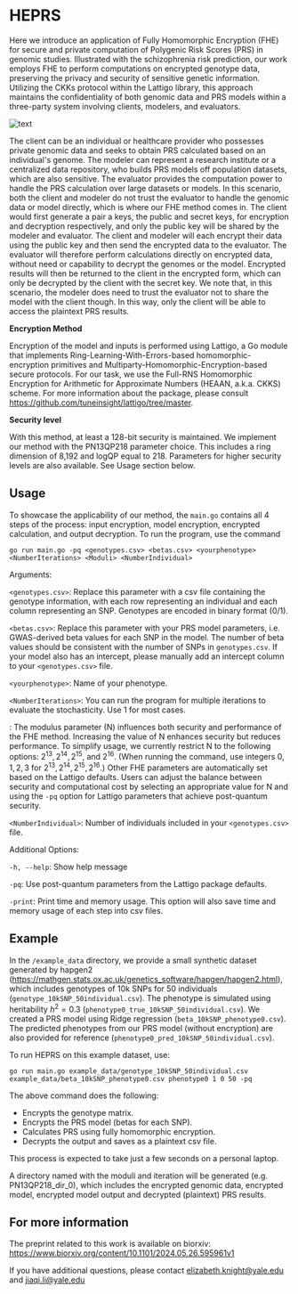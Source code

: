 # HEPRS

Here we introduce an application of Fully Homomorphic Encryption (FHE) for secure and private computation of Polygenic Risk Scores (PRS) in genomic studies. Illustrated with the schizophrenia risk prediction, our work employs FHE to perform computations on encrypted genotype data, preserving the privacy and security of sensitive genetic information. Utilizing the CKKs protocol within the Lattigo library, this approach maintains the confidentiality of both genomic data and PRS models within a three-party system involving clients, modelers, and evaluators. 

![text](fig1.png)

The client can be an individual or healthcare provider who possesses private genomic data and seeks to obtain PRS calculated based on an individual's genome. The modeler can represent a research institute or a centralized data repository, who builds PRS models off population datasets, which are also sensitive. The evaluator provides the computation power to handle the PRS calculation over large datasets or models. In this scenario, both the client and modeler do not trust the evaluator to handle the genomic data or model directly, which is where our FHE method comes in. The client would first generate a pair a keys, the public and secret keys, for encryption and decryption respectively, and only the public key will be shared by the modeler and evaluator. The client and modeler will each encrypt their data using the public key and then send the encrypted data to the evaluator. The evaluator will therefore perform calculations directly on encrypted data, without need or capability to decrypt the genomes or the model. Encrypted results will then be returned to the client in the encrypted form, which can only be decrypted by the client with the secret key. We note that, in this scenario, the modeler does need to trust the evaluator not to share the model with the client though. In this way, only the client will be able to access the plaintext PRS results.

**Encryption Method**

Encryption of the model and inputs is performed using Lattigo, a Go module that implements Ring-Learning-With-Errors-based homomorphic-encryption primitives and Multiparty-Homomorphic-Encryption-based secure protocols. For our task, we use the Full-RNS Homomorphic Encryption for Arithmetic for Approximate Numbers (HEAAN, a.k.a. CKKS) scheme. For more information about the package, please consult https://github.com/tuneinsight/lattigo/tree/master.

**Security level**

With this method, at least a 128-bit security is maintained. We implement our method with the PN13QP218 parameter choice. This includes a ring dimension of 8,192 and logQP equal to 218. Parameters for higher security levels are also available. See Usage section below.

## Usage

To showcase the applicability of our method, the `main.go` contains all 4 steps of the process: input encryption, model encryption, encrypted calculation, and output decryption. To run the program, use the command

`go run main.go -pq <genotypes.csv> <betas.csv> <yourphenotype> <NumberIterations> <Moduli> <NumberIndividual>`

Arguments:

`<genotypes.csv>`: Replace this parameter with a csv file containing the genotype information, with each row representing an individual and each column representing an SNP. Genotypes are encoded in binary format (0/1).

`<betas.csv>`: Replace this parameter with your PRS model parameters, i.e. GWAS-derived beta values for each SNP in the model. The number of beta values should be consistent with the number of SNPs in `genotypes.csv`. If your model also has an intercept, please manually add an intercept column to your `<genotypes.csv>` file.

`<yourphenotype>`: Name of your phenotype.

`<NumberIterations>`: You can run the program for multiple iterations to evaluate the stochasticity. Use 1 for most cases.

<Moduli>: The modulus parameter (N) influences both security and performance of the FHE method. Increasing the value of N enhances security but reduces performance. To simplify usage, we currently restrict N to the following options: $2^{13}, 2^{14}, 2^{15}$, and $2^{16}$. (When running the command, use integers $0, 1, 2, 3$ for $2^{13}, 2^{14}, 2^{15}, 2^{16}$.) Other FHE parameters are automatically set based on the Lattigo defaults. Users can adjust the balance between security and computational cost by selecting an appropriate value for N and using the `-pq` option for Lattigo parameters that achieve post-quantum security. 

`<NumberIndividual>`: Number of individuals included in your `<genotypes.csv>` file.

Additional Options:

`-h, --help`: Show help message

`-pq`: Use post-quantum parameters from the Lattigo package defaults.

`-print`: Print time and memory usage. This option will also save time and memory usage of each step into csv files.

## Example

In the `/example_data` directory, we provide a small synthetic dataset generated by hapgen2 (https://mathgen.stats.ox.ac.uk/genetics_software/hapgen/hapgen2.html), which includes genotypes of 10k SNPs for 50 individuals (`genotype_10kSNP_50individual.csv`). The phenotype is simulated using heritability $h^2 = 0.3$ (`phenotype0_true_10kSNP_50individual.csv`). We created a PRS model using Ridge regression (`beta_10kSNP_phenotype0.csv`). The predicted phenotypes from our PRS model (without encryption) are also provided for reference (`phenotype0_pred_10kSNP_50individual.csv`).

To run HEPRS on this example dataset, use:

```
go run main.go example_data/genotype_10kSNP_50individual.csv example_data/beta_10kSNP_phenotype0.csv phenotype0 1 0 50 -pq
```

The above command does the following:

* Encrypts the genotype matrix.
* Encrypts the PRS model (betas for each SNP).
* Calculates PRS using fully homomorphic encryption.
* Decrypts the output and saves as a plaintext csv file.

This process is expected to take just a few seconds on a personal laptop.

A directory named with the moduli and iteration will be generated (e.g. PN13QP218_dir_0), which includes the encrypted genomic data, encrypted model, encrypted model output and decrypted (plaintext) PRS results.

## For more information

The preprint related to this work is available on biorxiv: https://www.biorxiv.org/content/10.1101/2024.05.26.595961v1

If you have additional questions, please contact elizabeth.knight@yale.edu and jiaqi.li@yale.edu 
